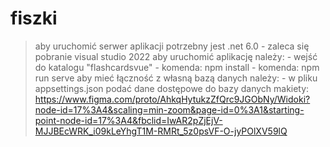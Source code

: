 # fiszki

 > aby uruchomić serwer aplikacji potrzebny jest .net 6.0 
    - zaleca się pobranie visual studio 2022
 > aby uruchomić aplikację należy:
    - wejść do katalogu "flashcardsvue"
    - komenda: npm install
    - komenda: npm run serve
 > aby mieć łączność z własną bazą danych należy:
    - w pliku appsettings.json podać dane dostępowe do bazy danych
 > makiety: https://www.figma.com/proto/AhkqHytukzZfQrc9JGObNy/Widoki?node-id=17%3A4&scaling=min-zoom&page-id=0%3A1&starting-point-node-id=17%3A4&fbclid=IwAR2pZjEjV-MJJBEcWRK_i09kLeYhgT1M-RMRt_5z0psVF-O-jyPOlXV59lQ
